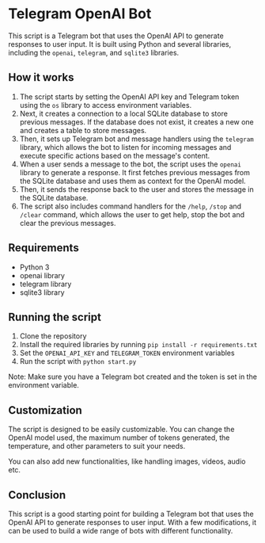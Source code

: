 Telegram OpenAI Bot
===================

This script is a Telegram bot that uses the OpenAI API to generate responses to user input. It is built using Python and several libraries, including the `openai`, `telegram`, and `sqlite3` libraries.

How it works
------------

1.  The script starts by setting the OpenAI API key and Telegram token using the `os` library to access environment variables.
2.  Next, it creates a connection to a local SQLite database to store previous messages. If the database does not exist, it creates a new one and creates a table to store messages.
3.  Then, it sets up Telegram bot and message handlers using the `telegram` library, which allows the bot to listen for incoming messages and execute specific actions based on the message's content.
4.  When a user sends a message to the bot, the script uses the `openai` library to generate a response. It first fetches previous messages from the SQLite database and uses them as context for the OpenAI model.
5.  Then, it sends the response back to the user and stores the message in the SQLite database.
6.  The script also includes command handlers for the `/help`, `/stop` and `/clear` command, which allows the user to get help, stop the bot and clear the previous messages.

Requirements
------------

-   Python 3
-   openai library
-   telegram library
-   sqlite3 library

Running the script
------------------

1.  Clone the repository
2.  Install the required libraries by running `pip install -r requirements.txt`
3.  Set the `OPENAI_API_KEY` and `TELEGRAM_TOKEN` environment variables
4.  Run the script with `python start.py`

Note: Make sure you have a Telegram bot created and the token is set in the environment variable.

Customization
-------------

The script is designed to be easily customizable. You can change the OpenAI model used, the maximum number of tokens generated, the temperature, and other parameters to suit your needs.

You can also add new functionalities, like handling images, videos, audio etc.

Conclusion
----------

This script is a good starting point for building a Telegram bot that uses the OpenAI API to generate responses to user input. With a few modifications, it can be used to build a wide range of bots with different functionality.
